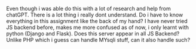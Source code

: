 Even though i was able do this with a lot of research and help from chatGPT. 
There is a lot thing i really dont understand. Do i have to know everything in this assignment like the back of my hand?
I have never tried JS backend before, makes me more confused as of now, i only learnt with python (Django and Flask).
Does this server appear in all JS Backend?
Unlike PHP which i guess can handle MYsqli stuff, can it also handle such?
